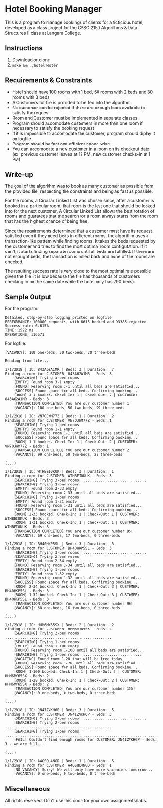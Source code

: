 # Hotel Booking Manager

This is a program to manage bookings of clients for a ficticious hotel, developed as a class project for the CPSC 2150 Algorithms & Data Structures II class at Langara College.

## Instructions

1. Download or clone
2. ```make && ./hotelTester```

## Requirements & Constraints

* Hotel should have 100 rooms with 1 bed, 50 rooms with 2 beds and 30 rooms with 3 beds
* A Customers.txt file is provided to be fed into the algorithm
* No customer can be rejected if there are enough beds available to satisfy the request
* Room and Customer must be implemented in separate classes
* Program should accomodate customers in more than one room if necessary to satisfy the booking request
* If it is impossible to accomodate the customer, program should diplay it on logfile
* Program should be fast and efficient space-wise
* You can accomodate a new customer in a room on its checkout date (ex: previous customer leaves at 12 PM, new customer checks-in at 1 PM)

## Write-up

The goal of the algorithm was to book as many customer as possible from the provided file, respecting the constraints and being as fast as possible.

For the rooms, a Circular Linked List was chosen since, after a customer is booked in a particular room, that room is the last one that should be looked into for the next customer. A Circular Linked List allows the best rotation of rooms and guaratees that the search for a room always starts from the room that has the highest chance of being free.

Since the requirements determined that a customer must have its request satisfied even if they need beds in different rooms, the algorithm uses a transaction-like pattern while finding rooms. It takes the beds requested by the customer and tries to find the most optimal room configutation. If it can't, it starts finding separate rooms until all beds are fulfilled. If there are not enought beds, the transaction is rolled back and none of the rooms are checked.

The resulting success rate is very close to the most optimal rate possible given the file (it is low because the file has thousands of customers checking in on the same date while the hotel only has 290 beds).

## Sample Output

For the program:

```
Detailed, step-by-step logging printed on logfile
PERFORMANCE: 100000 requests, with 6615 booked and 93385 rejected. Success rate: 6.615%
TIME: 1522 ms
OPERATIONS: 316571
```

For logfile:
```
[VACANCY]: 100 one-beds, 50 two-beds, 30 three-beds

Reading from file...

1/1/2018 | ID: 843A62A1MR | Beds: 3 | Duration:  7
Finding a room for CUSTOMER: 843A62A1MR - Beds: 3
	[SEARCHING] Trying 3-bed rooms 	
	[EMPTY] Found room 3-1 empty
	[FOUND] Reserving room 3-1 until all beds are satisfied...
	[SUCCESS] Found space for all beds. Confirming booking... 
	[ROOM] 3-1 booked. Check-In: 1 | Check-Out: 7 | CUSTOMER: 843A62A1MR - Beds: 3
	[TRANSACTION COMPLETED] You are our customer number 1!
	[VACANCY]: 100 one-beds, 50 two-beds, 29 three-beds

1/1/2018 | ID: VN7OJWM77Z | Beds: 1 | Duration:  2
Finding a room for CUSTOMER: VN7OJWM77Z - Beds: 1
	[SEARCHING] Trying 1-bed rooms 	
	[EMPTY] Found room 1-1 empty
	[FOUND] Reserving room 1-1 until all beds are satisfied...
	[SUCCESS] Found space for all beds. Confirming booking... 
	[ROOM] 1-1 booked. Check-In: 1 | Check-Out: 2 | CUSTOMER: VN7OJWM77Z - Beds: 1
	[TRANSACTION COMPLETED] You are our customer number 2!
	[VACANCY]: 99 one-beds, 50 two-beds, 29 three-beds

(...)

1/1/2018 | ID: WTHBEI0KUK | Beds: 3 | Duration:  1
Finding a room for CUSTOMER: WTHBEI0KUK - Beds: 3
	[SEARCHING] Trying 3-bed rooms 	.............................
	[SEARCHING] Trying 2-bed rooms 	
	[EMPTY] Found room 2-33 empty
	[FOUND] Reserving room 2-33 until all beds are satisfied...
	[SEARCHING] Trying 1-bed rooms 	
	[EMPTY] Found room 1-31 empty
	[FOUND] Reserving room 1-31 until all beds are satisfied...
	[SUCCESS] Found space for all beds. Confirming booking... 
	[ROOM] 2-33 booked. Check-In: 1 | Check-Out: 1 | CUSTOMER: WTHBEI0KUK - Beds: 3
	[ROOM] 1-31 booked. Check-In: 1 | Check-Out: 1 | CUSTOMER: WTHBEI0KUK - Beds: 3
	[TRANSACTION COMPLETED] You are our customer number 95!
	[VACANCY]: 69 one-beds, 17 two-beds, 0 three-beds

1/1/2018 | ID: BH40HKP5SL | Beds: 3 | Duration:  3
Finding a room for CUSTOMER: BH40HKP5SL - Beds: 3
	[SEARCHING] Trying 3-bed rooms 	.............................
	[SEARCHING] Trying 2-bed rooms 	
	[EMPTY] Found room 2-34 empty
	[FOUND] Reserving room 2-34 until all beds are satisfied...
	[SEARCHING] Trying 1-bed rooms 	
	[EMPTY] Found room 1-32 empty
	[FOUND] Reserving room 1-32 until all beds are satisfied...
	[SUCCESS] Found space for all beds. Confirming booking... 
	[ROOM] 2-34 booked. Check-In: 1 | Check-Out: 3 | CUSTOMER: BH40HKP5SL - Beds: 3
	[ROOM] 1-32 booked. Check-In: 1 | Check-Out: 3 | CUSTOMER: BH40HKP5SL - Beds: 3
	[TRANSACTION COMPLETED] You are our customer number 96!
	[VACANCY]: 68 one-beds, 16 two-beds, 0 three-beds

(...)

1/1/2018 | ID: HHM6MY65SX | Beds: 2 | Duration:  2
Finding a room for CUSTOMER: HHM6MY65SX - Beds: 2
	[SEARCHING] Trying 2-bed rooms 	.................................................
	[SEARCHING] Trying 1-bed rooms 	
	[EMPTY] Found room 1-100 empty
	[FOUND] Reserving room 1-100 until all beds are satisfied...
	[SEARCHING] Trying 1-bed rooms 	...........................
	[VACATING] Found room 1-28 that will be free today
	[FOUND] Reserving room 1-28 until all beds are satisfied...
	[SUCCESS] Found space for all beds. Confirming booking... 
	[ROOM] 1-100 booked. Check-In: 1 | Check-Out: 2 | CUSTOMER: HHM6MY65SX - Beds: 2
	[ROOM] 1-28 booked. Check-In: 1 | Check-Out: 2 | CUSTOMER: HHM6MY65SX - Beds: 2
	[TRANSACTION COMPLETED] You are our customer number 155!
	[VACANCY]: 0 one-beds, 0 two-beds, 0 three-beds

(...)

1/1/2018 | ID: JN4IZVKH6P | Beds: 3 | Duration:  5
Finding a room for CUSTOMER: JN4IZVKH6P - Beds: 3
	[SEARCHING] Trying 3-bed rooms 	.............................
	[SEARCHING] Trying 2-bed rooms 	.................................................
	[SEARCHING] Trying 1-bed rooms 	...................................................................................................
	[FAIL] Couldn't find enough rooms for CUSTOMER: JN4IZVKH6P - Beds: 3 - we are full...

(...)

1/1/2018 | ID: A4GSQL4NGD | Beds: 1 | Duration:  5
Finding a room for CUSTOMER: A4GSQL4NGD - Beds: 1
	[NO VACANCY] Sorry! We will only have more vacancies tomorrow...
	[VACANCY]: 0 one-beds, 0 two-beds, 0 three-beds
```

## Miscellaneous

All rights reserved. Don't use this code for your own assignments/labs.